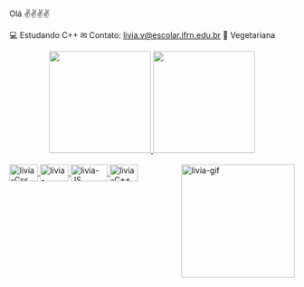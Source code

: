 Olá ✌✌✌✌

 💻 Estudando C++ 
 ✉ Contato: livia.v@escolar.ifrn.edu.br
 🌱 Vegetariana
 
 <div align="center">
  <a href="https://github.com/livia.witcher">
  <img height="180em" src="https://github-readme-stats.vercel.app/api?username=liviawitcher&show_icons=false&theme=dracula&include_all_commits=true&count_private=true"/>
  <img height="180em" src="https://github-readme-stats.vercel.app/api/top-langs/?username=liviawitcher&layout=compact&langs_count=7&theme=dracula"/>
</div>
  
  <div style="display: inline_block"><br>
   <img align="center" alt="livia-Css" height="30" width="50" src="https://img.shields.io/badge/CSS-239120?&style=for-the-badge&logo=css3&logoColor=white">
    <img align="center" alt="livia-HTML" height="30" width="50" src="https://img.shields.io/badge/HTML-239120?style=for-the-badge&logo=html5&logoColor=white">
    <img align="center" alt="livia-JS" height="30" width="65" src="https://img.shields.io/badge/JavaScript-323330?style=for-the-badge&logo=javascript&logoColor=F7DF1E">
    <img align="center" alt="livia-C++" height="30" width="50" src="https://img.shields.io/badge/C%2B%2B-00599C?style=for-the-badge&logo=c%2B%2B&logoColor=white">
    <img align="right"  alt="livia-gif" src="https://i.picasion.com/pic91/413ca09c3a908dbe54f5b82efc625fcf.gif" width="200" height="200" style="border-radius:50px alt="https://picasion.com/" /></a><br /><a href="https://picasion.com/"</a>
 

 
